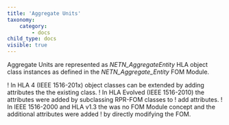 ```yaml
---
title: 'Aggregate Units'
taxonomy:
    category:
        - docs
child_type: docs
visible: true
---
```


Aggregate Units are represented as *NETN_AggregateEntity* HLA object class instances as defined in the *NETN_Aggregate_Entity* FOM Module.

! In HLA 4 (IEEE 1516-201x) object classes can be extended by adding attributes the the existing class.
! In HLA Evolved (IEEE 1516-2010) the attributes were added by subclassing RPR-FOM classes to 
! add attributes.
! In IEEE 1516-2000 and HLA v1.3 the was no FOM Module concept and the additional attributes were added 
! by directly modifying the FOM.